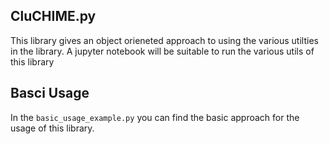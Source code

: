 ## CluCHIME.py
This library gives an object orieneted approach to using the various utilties in the library. A jupyter notebook will be suitable to run the various utils of this library

## Basci Usage
In the `basic_usage_example.py` you can find the basic approach for the usage of this library.
